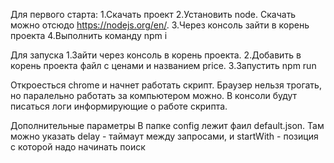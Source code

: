 Для первого старта:
1.Скачать проект
2.Установить node. Скачать можно отсюдо https://nodejs.org/en/.
3.Через консоль зайти в корень проекта
4.Выполнить команду npm i

Для запуска
1.Зайти через консоль в корень проекта.
2.Добавить в корень проекта файл с ценами и названием price.
3.Запустить npm run

Откроесться chrome и начнет работать скрипт. Браузер нельзя трогать, но паралельно работать за компьютером можно.
В консоли будут писаться логи информирующие о работе скрипта.

Дополнительные параметры
В папке config лежит фаил default.json.
Там можно указать delay - таймаут между запросами,
и startWith - позиция с которой надо начинать поиск